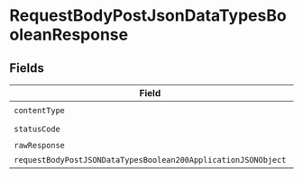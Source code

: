 # RequestBodyPostJsonDataTypesBooleanResponse


## Fields

| Field                                                                                                                                     | Type                                                                                                                                      | Required                                                                                                                                  | Description                                                                                                                               |
| ----------------------------------------------------------------------------------------------------------------------------------------- | ----------------------------------------------------------------------------------------------------------------------------------------- | ----------------------------------------------------------------------------------------------------------------------------------------- | ----------------------------------------------------------------------------------------------------------------------------------------- |
| `contentType`                                                                                                                             | *String*                                                                                                                                  | :heavy_check_mark:                                                                                                                        | N/A                                                                                                                                       |
| `statusCode`                                                                                                                              | *Integer*                                                                                                                                 | :heavy_check_mark:                                                                                                                        | N/A                                                                                                                                       |
| `rawResponse`                                                                                                                             | [HttpResponse<byte[]>](https://docs.oracle.com/en/java/javase/11/docs/api/java.net.http/java/net/http/HttpResponse.html)                  | :heavy_minus_sign:                                                                                                                        | N/A                                                                                                                                       |
| `requestBodyPostJSONDataTypesBoolean200ApplicationJSONObject`                                                                             | [RequestBodyPostJSONDataTypesBoolean200ApplicationJSON](../../models/operations/RequestBodyPostJSONDataTypesBoolean200ApplicationJSON.md) | :heavy_minus_sign:                                                                                                                        | OK                                                                                                                                        |